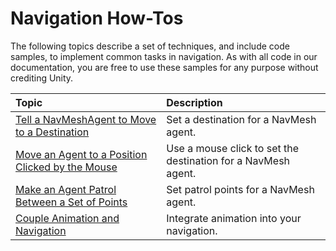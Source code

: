 # Navigation How-Tos

The following topics describe a set of techniques, and include code samples, to implement common tasks in navigation. As with all code in our documentation, you are free to use these samples for any purpose without crediting Unity.

| **Topic**  | **Description**                |
|:-----------|:-------------------------------|
| [Tell a NavMeshAgent to Move to a Destination](NavMoveToDestination.md) | Set a destination for a NavMesh agent. |
| [Move an Agent to a Position Clicked by the Mouse](NavMoveToClickPoint.md) | Use a mouse click to set the destination for a NavMesh agent. |
| [Make an Agent Patrol Between a Set of Points](NavAgentPatrol.md) | Set patrol points for a NavMesh agent. |
| [Couple Animation and Navigation](CouplingAnimationAndNavigation.md) | Integrate animation into your navigation. |